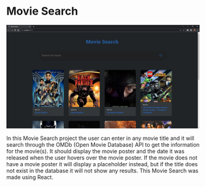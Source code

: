 # Movie Search

![Movie Search Screenshot](/src/movie-search-snapshot.jpg "Movie Search Screenshot")

In this Movie Search project the user can enter in any movie title and it will search through the OMDb (Open Movie Database) API to get the information for the movie(s). It should display the movie poster and the date it was released when the user hovers over the movie poster. If the movie does not have a movie poster it will display a placeholder instead, but if the title does not exist in the database it will not show any results. This Movie Search was made using React. 
